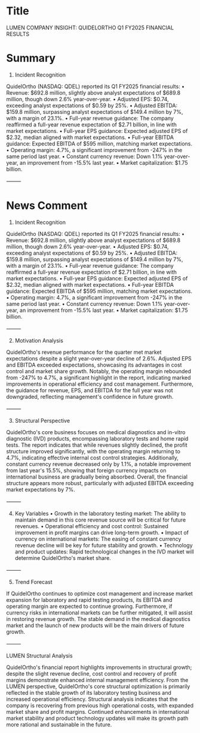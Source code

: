 # Title
LUMEN COMPANY INSIGHT: QUIDELORTHO Q1 FY2025 FINANCIAL RESULTS

# Summary
1. Incident Recognition

QuidelOrtho (NASDAQ: QDEL) reported its Q1 FY2025 financial results:
   • Revenue: $692.8 million, slightly above analyst expectations of $689.8 million, though down 2.6% year-over-year.
   • Adjusted EPS: $0.74, exceeding analyst expectations of $0.59 by 25%.
   • Adjusted EBITDA: $159.8 million, surpassing analyst expectations of $149.4 million by 7%, with a margin of 23.1%.
   • Full-year revenue guidance: The company reaffirmed a full-year revenue expectation of $2.71 billion, in line with market expectations.
   • Full-year EPS guidance: Expected adjusted EPS of $2.32, median aligned with market expectations.
   • Full-year EBITDA guidance: Expected EBITDA of $595 million, matching market expectations.
   • Operating margin: 4.7%, a significant improvement from -247% in the same period last year.
   • Constant currency revenue: Down 1.1% year-over-year, an improvement from -15.5% last year.
   • Market capitalization: $1.75 billion.

⸻

# News Comment
1. Incident Recognition

QuidelOrtho (NASDAQ: QDEL) reported its Q1 FY2025 financial results:
   • Revenue: $692.8 million, slightly above analyst expectations of $689.8 million, though down 2.6% year-over-year.
   • Adjusted EPS: $0.74, exceeding analyst expectations of $0.59 by 25%.
   • Adjusted EBITDA: $159.8 million, surpassing analyst expectations of $149.4 million by 7%, with a margin of 23.1%.
   • Full-year revenue guidance: The company reaffirmed a full-year revenue expectation of $2.71 billion, in line with market expectations.
   • Full-year EPS guidance: Expected adjusted EPS of $2.32, median aligned with market expectations.
   • Full-year EBITDA guidance: Expected EBITDA of $595 million, matching market expectations.
   • Operating margin: 4.7%, a significant improvement from -247% in the same period last year.
   • Constant currency revenue: Down 1.1% year-over-year, an improvement from -15.5% last year.
   • Market capitalization: $1.75 billion.

⸻

2. Motivation Analysis

QuidelOrtho's revenue performance for the quarter met market expectations despite a slight year-over-year decline of 2.6%. Adjusted EPS and EBITDA exceeded expectations, showcasing its advantages in cost control and market share growth. Notably, the operating margin rebounded from -247% to 4.7%, a significant highlight in the report, indicating marked improvements in operational efficiency and cost management. Furthermore, the guidance for revenue, EPS, and EBITDA for the full year was not downgraded, reflecting management's confidence in future growth.

⸻

3. Structural Perspective

QuidelOrtho's core business focuses on medical diagnostics and in-vitro diagnostic (IVD) products, encompassing laboratory tests and home rapid tests. The report indicates that while revenues slightly declined, the profit structure improved significantly, with the operating margin returning to 4.7%, indicating effective internal cost control strategies. Additionally, constant currency revenue decreased only by 1.1%, a notable improvement from last year's 15.5%, showing that foreign currency impacts on international business are gradually being absorbed. Overall, the financial structure appears more robust, particularly with adjusted EBITDA exceeding market expectations by 7%.

⸻

4. Key Variables
   • Growth in the laboratory testing market: The ability to maintain demand in this core revenue source will be critical for future revenues.
   • Operational efficiency and cost control: Sustained improvement in profit margins can drive long-term growth.
   • Impact of currency on international markets: The easing of constant currency revenue decline will be key for future stability and growth.
   • Technology and product updates: Rapid technological changes in the IVD market will determine QuidelOrtho's market share.

⸻

5. Trend Forecast

If QuidelOrtho continues to optimize cost management and increase market expansion for laboratory and rapid testing products, its EBITDA and operating margin are expected to continue growing. Furthermore, if currency risks in international markets can be further mitigated, it will assist in restoring revenue growth. The stable demand in the medical diagnostics market and the launch of new products will be the main drivers of future growth.

⸻

LUMEN Structural Analysis

QuidelOrtho's financial report highlights improvements in structural growth; despite the slight revenue decline, cost control and recovery of profit margins demonstrate enhanced internal management efficiency. From the LUMEN perspective, QuidelOrtho's core structural optimization is primarily reflected in the stable growth of its laboratory testing business and increased operational efficiency. Structural analysis indicates that the company is recovering from previous high operational costs, with expanded market share and profit margins. Continued enhancements in international market stability and product technology updates will make its growth path more rational and sustainable in the future.
